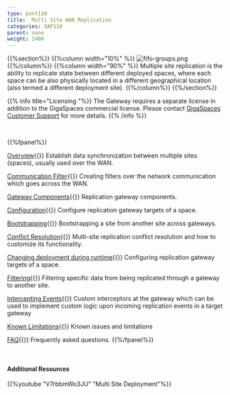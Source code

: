 ```yaml
---
type: post110
title:  Multi Site WAN Replication
categories: XAP110
parent: none
weight: 2400
---
```






{{%section%}}
{{%column width="10%" %}}
![fifo-groups.png](/attachment_files/subject/multisite.png)
{{%/column%}}
{{%column width="90%" %}}
Multiple site replication is the ability to replicate state between different deployed spaces, where each space can be also physically located in a different geographical location (also termed a different deployment site).
{{%/column%}}
{{%/section%}}

{{% info title="Licensing "%}}
The Gateway requires a separate license in addition to the GigaSpaces commercial license. Please contact [GigaSpaces Customer Support](http://www.gigaspaces.com/content/customer-support-services) for more details.
{{% /info %}}


<br>

{{%fpanel%}}

[Overview](./multi-site-replication-over-the-wan.html){{<wbr>}}
Establish data synchronization between multiple sites (spaces), usually used over the WAN.

[Communication Filter](./communication-filter-over-the-wan.html){{<wbr>}}
Creating filters over the network communication which goes across the WAN.

[Gateway Components](./replication-gateway-components.html){{<wbr>}}
Replication gateway components.

[Configuration](./configuring-space-gateway-targets.html){{<wbr>}}
Configure replication gateway targets of a space.

[Bootstrapping](./replication-gateway-bootstrapping-process.html){{<wbr>}}
Bootstrapping a site from another site across gateways.

[Conflict Resolution](./multi-site-conflict-resolution.html){{<wbr>}}
Multi-site replication conflict resolution and how to customize its functionality.

[Changing deployment during runtime](./changing-multi-site-deployment-during-runtime.html){{<wbr>}}
Configuring replication gateway targets of a space.

[Filtering](./replication-gateway-filtering.html){{<wbr>}}
Filtering specific data from being replicated through a gateway to another site.

[Intercepting Events](./intercepting-replication-events-at-the-gateway.html){{<wbr>}}
Custom interceptors at the gateway which can be used to implement custom logic upon incoming replication events in a target gateway

[Known Limitations](./multi-site-replication-limitations.html){{<wbr>}}
Known issues and limitations

[FAQ](/faq/multi-site-replication-over-the-wan-faq.html){{<wbr>}}
Frequently asked questions.
{{%/fpanel%}}

<br>

#### Additional Resources
{{%youtube "V7rbbmWo3JU"  "Multi Site Deployment"%}}








